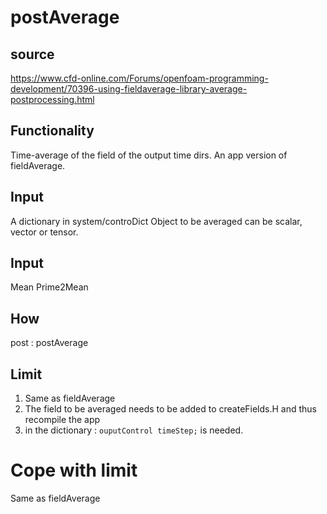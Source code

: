 # postAverage

## source
https://www.cfd-online.com/Forums/openfoam-programming-development/70396-using-fieldaverage-library-average-postprocessing.html

## Functionality
Time-average of the field of the output time dirs.
An app version of fieldAverage.

## Input
A dictionary in system/controDict 
Object to be averaged can be scalar, vector or tensor.

## Input
Mean Prime2Mean 

## How
post        : postAverage

## Limit
1. Same as fieldAverage
2. The field to be averaged needs to be added to createFields.H and thus recompile the app
3. in the dictionary : `ouputControl timeStep;` is needed.

# Cope with limit
Same as fieldAverage
